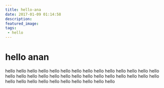 ```yaml
---
title: hello-ana
date: 2017-01-09 01:14:58
description: 
featured_image: 
tags:
 - hello
---
```

# hello anan
hello hello hello hello hello hello hello hello hello hello hello hello hello hello hello hello hello hello hello hello hello hello hello hello hello hello hello hello hello hello hello hello hello hello hello hello hello hello 
